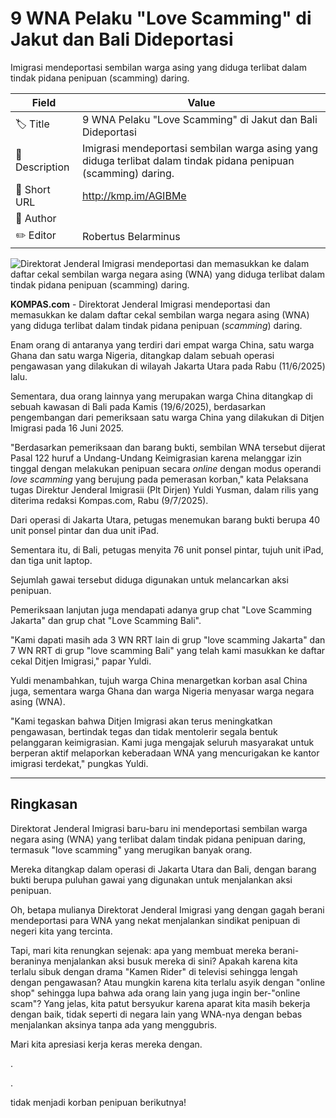 # 9 WNA Pelaku "Love Scamming" di Jakut dan Bali Dideportasi

Imigrasi mendeportasi sembilan warga asing yang diduga terlibat dalam tindak pidana penipuan (scamming) daring.

| Field         | Value                                                       |
|---------------|-------------------------------------------------------------|
| 🏷️ Title       | 9 WNA Pelaku "Love Scamming" di Jakut dan Bali Dideportasi |
| 📝 Description | Imigrasi mendeportasi sembilan warga asing yang diduga terlibat dalam tindak pidana penipuan (scamming) daring. |
| 🔗 Short URL   | http://kmp.im/AGIBMe |
| 👤 Author      |  |
| ✏️ Editor      | Robertus Belarminus |

![Direktorat Jenderal Imigrasi mendeportasi dan memasukkan ke dalam daftar cekal sembilan warga negara asing (WNA) yang diduga terlibat dalam tindak pidana penipuan (scamming) daring.](https://asset.kompas.com/crops/7lNblYrFhDOnBh1QDOFCLYR1l-o=/5x574:581x958/750x500/data/photo/2025/07/09/686e92dd90419.jpeg)

**KOMPAS.com** - Direktorat Jenderal Imigrasi mendeportasi dan memasukkan ke dalam daftar cekal sembilan warga negara asing (WNA) yang diduga terlibat dalam tindak pidana penipuan (*scamming*) daring.

Enam orang di antaranya yang terdiri dari empat warga China, satu warga Ghana dan satu warga Nigeria, ditangkap dalam sebuah operasi pengawasan yang dilakukan di wilayah Jakarta Utara pada Rabu (11/6/2025) lalu.

Sementara, dua orang lainnya yang merupakan warga China ditangkap di sebuah kawasan di Bali pada Kamis (19/6/2025), berdasarkan pengembangan dari pemeriksaan satu warga China yang dilakukan di Ditjen Imigrasi pada 16 Juni 2025.

\"Berdasarkan pemeriksaan dan barang bukti, sembilan WNA tersebut dijerat Pasal 122 huruf a Undang-Undang Keimigrasian karena melanggar izin tinggal dengan melakukan penipuan secara *online* dengan modus operandi *love scamming* yang berujung pada pemerasan korban," kata Pelaksana tugas Direktur Jenderal Imigrasii (Plt Dirjen) Yuldi Yusman, dalam rilis yang diterima redaksi Kompas.com, Rabu (9/7/2025).

Dari operasi di Jakarta Utara, petugas menemukan barang bukti berupa 40 unit ponsel pintar dan dua unit iPad.

Sementara itu, di Bali, petugas menyita 76 unit ponsel pintar, tujuh unit iPad, dan tiga unit laptop.

Sejumlah gawai tersebut diduga digunakan untuk melancarkan aksi penipuan.

Pemeriksaan lanjutan juga mendapati adanya grup chat \"Love Scamming Jakarta\" dan grup chat \"Love Scamming Bali\".

"Kami dapati masih ada 3 WN RRT lain di grup \"love scamming Jakarta\" dan 7 WN RRT di grup \"love scamming Bali\" yang telah kami masukkan ke daftar cekal Ditjen Imigrasi," papar Yuldi.

Yuldi menambahkan, tujuh warga China menargetkan korban asal China juga, sementara warga Ghana dan warga Nigeria menyasar warga negara asing (WNA).

"Kami tegaskan bahwa Ditjen Imigrasi akan terus meningkatkan pengawasan, bertindak tegas dan tidak mentolerir segala bentuk pelanggaran keimigrasian. Kami juga mengajak seluruh masyarakat untuk berperan aktif melaporkan keberadaan WNA yang mencurigakan ke kantor imigrasi terdekat," pungkas Yuldi.

---
## Ringkasan

Direktorat Jenderal Imigrasi baru-baru ini mendeportasi sembilan warga negara asing (WNA) yang terlibat dalam tindak pidana penipuan daring, termasuk "love scamming" yang merugikan banyak orang.

 Mereka ditangkap dalam operasi di Jakarta Utara dan Bali, dengan barang bukti berupa puluhan gawai yang digunakan untuk menjalankan aksi penipuan.



Oh, betapa mulianya Direktorat Jenderal Imigrasi yang dengan gagah berani mendeportasi para WNA yang nekat menjalankan sindikat penipuan di negeri kita yang tercinta.

 Tapi, mari kita renungkan sejenak: apa yang membuat mereka berani-beraninya menjalankan aksi busuk mereka di sini? Apakah karena kita terlalu sibuk dengan drama "Kamen Rider" di televisi sehingga lengah dengan pengawasan? Atau mungkin karena kita terlalu asyik dengan "online shop" sehingga lupa bahwa ada orang lain yang juga ingin ber-"online scam"? Yang jelas, kita patut bersyukur karena aparat kita masih bekerja dengan baik, tidak seperti di negara lain yang WNA-nya dengan bebas menjalankan aksinya tanpa ada yang menggubris.

 Mari kita apresiasi kerja keras mereka dengan.

.

.

 tidak menjadi korban penipuan berikutnya!
